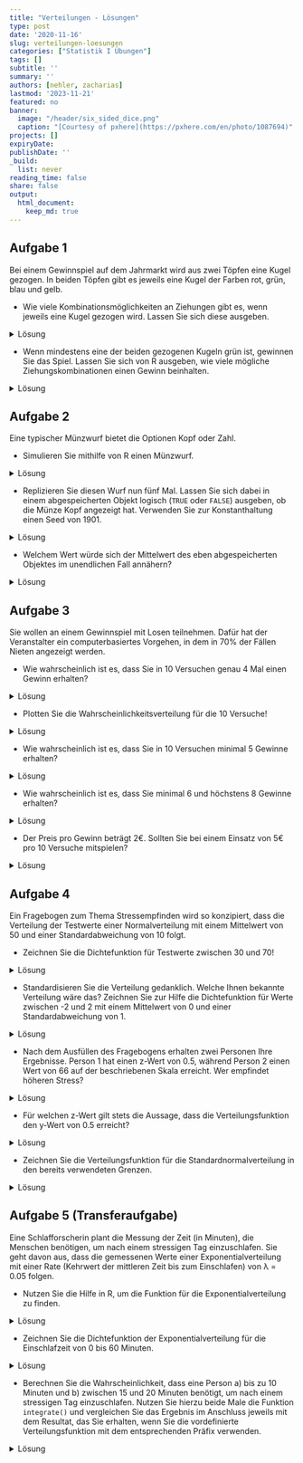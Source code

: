 ```yaml
---
title: "Verteilungen - Lösungen" 
type: post
date: '2020-11-16' 
slug: verteilungen-loesungen 
categories: ["Statistik I Übungen"] 
tags: [] 
subtitle: ''
summary: '' 
authors: [nehler, zacharias] 
lastmod: '2023-11-21'
featured: no
banner:
  image: "/header/six_sided_dice.png"
  caption: "[Courtesy of pxhere](https://pxhere.com/en/photo/1087694)"
projects: []
expiryDate: 
publishDate: ''
_build:
  list: never
reading_time: false
share: false
output:
  html_document:
    keep_md: true
---
```


## Aufgabe 1

Bei einem Gewinnspiel auf dem Jahrmarkt wird aus zwei Töpfen eine Kugel gezogen. In beiden Töpfen gibt es jeweils eine Kugel der Farben rot, grün, blau und gelb.

* Wie viele Kombinationsmöglichkeiten an Ziehungen gibt es, wenn jeweils eine Kugel gezogen wird. Lassen Sie sich diese ausgeben.

<details><summary>Lösung</summary>

An dieser Stelle zunächst eine generelle Anmerkung: Für einige der nachfolgenden Aufgaben wird es - wie eigentlich fast immer in `R` - mehrere Lösungswege geben. Die hier gezeigten Wege sind also exemplarische Vorlagen.


```r
topf <- c('rot','gruen','blau','gelb')
kombis <- expand.grid(topf, topf)
nrow(kombis)
```

```
## [1] 16
```

Es gibt demnach 16 Möglichkeiten.

</details>

* Wenn mindestens eine der beiden gezogenen Kugeln grün ist, gewinnen Sie das Spiel. Lassen Sie sich von R ausgeben, wie viele mögliche Ziehungskombinationen einen Gewinn beinhalten.

<details><summary>Lösung</summary>


```r
kombis$gewinn <- kombis$Var1 == 'gruen'|kombis$Var2 == 'gruen'
sum(kombis$gewinn == TRUE)
```

```
## [1] 7
```

Die Spalte `gewinn` enthält hier in logischer Form Informationen darüber, ob eine der beiden Kugeln grün war. Der vertikale Strich `|` steht dabei für einen oder-Zusammenhang. `gewinn` wird `TRUE`, wenn entweder `Var1` oder `Var2` mit `gruen` an dieser Stelle gefüllt ist. Dabei entsteht auch `TRUE`, wenn beide logischen Überprüfungen `TRUE` anzeigen. Danach muss also nur noch die Summe der `TRUE` Einträge geprüft werden. Diese ist 7.

</details>

## Aufgabe 2

Eine typischer Münzwurf bietet die Optionen Kopf oder Zahl.

* Simulieren Sie mithilfe von R einen Münzwurf.

<details><summary>Lösung</summary>


```r
muenze <- c('Kopf', 'Zahl')
sample(x = muenze, size = 1)
```

```
## [1] "Zahl"
```

</details>

* Replizieren Sie diesen Wurf nun fünf Mal. Lassen Sie sich dabei in einem abgespeicherten Objekt logisch (`TRUE` oder `FALSE`) ausgeben, ob die Münze Kopf angezeigt hat. Verwenden Sie zur Konstanthaltung einen Seed von 1901.

<details><summary>Lösung</summary>


```r
set.seed(1901)
kopfwurf <- replicate(n = 5, expr = sample(x = muenze, size = 1)=="Kopf")
```

Natürlich wäre es auch möglich, erst die 5 Replikationen in einem Objekt abzulegen und dieses dann auf Kopf-Würfe zu untersuchen. Allerdings kann diese Operation auch gleich in die `replicate` Funktion mit eingebaut werden.

</details>


* Welchem Wert würde sich der Mittelwert des eben abgespeicherten Objektes im unendlichen Fall annähern?

<details><summary>Lösung</summary>

`TRUE` und `FALSE` werden wie bereits besprochen als `1` und `0` in `R` behandelt. Bei unendlichen Würfen sollte man erwarten, dass Kopf und Zahl gleich häufig vorkommen. Demnach stehen in unserem Objekt gleich viele `TRUE` und `FALSE` Angaben. Der Mittelwert würde gegen 0.5 gehen.

</details>

## Aufgabe 3

Sie wollen an einem Gewinnspiel mit Losen teilnehmen. Dafür hat der Veranstalter ein computerbasiertes Vorgehen, in dem in 70% der Fällen Nieten angezeigt werden.

* Wie wahrscheinlich ist es, dass Sie in 10 Versuchen genau 4 Mal einen Gewinn erhalten?

<details><summary>Lösung</summary>


```r
dbinom(x = 4, size = 10, prob = 0.3)
```

```
## [1] 0.2001209
```

</details>

* Plotten Sie die Wahrscheinlichkeitsverteilung für die 10 Versuche!

<details><summary>Lösung</summary>


```r
x <- c(0:10)
probs <- dbinom(x, size = 10, prob = 0.3)
plot(x = x, y = probs, type = "h", xlab = "Häufigkeiten eines Gewinns", ylab = "Wahrscheinlichkeit bei 10 Versuchen")
```

![](/lehre/statistik-i/verteilungen-loesungen_files/figure-html/unnamed-chunk-6-1.png)<!-- -->

</details>

* Wie wahrscheinlich ist es, dass Sie in 10 Versuchen minimal 5 Gewinne erhalten?

<details><summary>Lösung</summary>


```r
pbinom (q = 4, size = 10, prob = 0.3, lower.tail = FALSE)
```

```
## [1] 0.1502683
```

Durch `q = 4` und `lower.tail = FALSE` werden hier die Werte der Wahrscheinlichkeiten von 5 bis 10 Gewinnen aufaddiert.

</details>

* Wie wahrscheinlich ist es, dass Sie minimal 6 und höchstens 8 Gewinne erhalten?

<details><summary>Lösung</summary>


```r
pbinom(q = 8, size = 10, prob = 0.3) - pbinom(q = 5, size = 10, prob = 0.3)
```

```
## [1] 0.0472053
```

Hier berechnen wir zunächst die Wahrscheinlichkeit, maximal 8 (d.h. 8 oder weniger) Gewinne zu erzielen und ziehen dann die Wahrscheinlichkeit ab, maximal 5 Gewinne zu erzielen. Somit erhalten wir die Wahrscheinlichkeit dafür, mindestens 6 und maximal 8 Gewinne zu erhalten.

</details>

* Der Preis pro Gewinn beträgt 2€. Sollten Sie bei einem Einsatz von 5€ pro 10 Versuche mitspielen?

<details><summary>Lösung</summary>

Hier sollte herausgefunden werden, welchen Erwartungswert man für die Teilnahme hat. 30% der Versuche sollten Gewinne sein.


```r
anzahlGewinne <- 10*.3       #Erwartungswert bei 10 Versuchen
GeldErw <- anzahlGewinne * 2 #Erwartungswert in Euro
GeldErw > 5  
```

```
## [1] TRUE
```

Die letzte Zeile vergleicht unseren erwarteten Gewinn in Euro mit dem Einsatz. Da der durchschnittliche Gewinn höher ist als der Einsatz - anders als in Gewinnspielen in der realen Welt - sollte man hier wohl mitspielen.

</details>

## Aufgabe 4

Ein Fragebogen zum Thema Stressempfinden wird so konzipiert, dass die Verteilung der Testwerte einer Normalverteilung mit einem Mittelwert von 50 und einer Standardabweichung von 10 folgt.

* Zeichnen Sie die Dichtefunktion für Testwerte zwischen 30 und 70!

<details><summary>Lösung</summary>


```r
curve (expr = dnorm (x, mean = 50, sd = 10),
       from = 30,
       to = 70,
       main = "Dichtefunktion",
       xlab = "Stress-Werte",
       ylab = "Dichte")
```

![](/lehre/statistik-i/verteilungen-loesungen_files/figure-html/unnamed-chunk-10-1.png)<!-- -->

</details>

* Standardisieren Sie die Verteilung gedanklich. Welche Ihnen bekannte Verteilung wäre das? Zeichnen Sie zur Hilfe die Dichtefunktion für Werte zwischen -2 und 2 mit einem Mittelwert von 0 und einer Standardabweichung von 1.

<details><summary>Lösung</summary>

Die standardisierte Verteilung entspricht der Standardnormalverteilung. Das wird auch durch die Zeichnung verdeutlicht.


```r
curve (expr = dnorm (x, mean = 0, sd = 1),
       from = -2,
       to = 2,
       main = "Standardnormalverteilung",
       xlab = "standardisierte Stress-Werte",
       ylab = "Dichte")
```

![](/lehre/statistik-i/verteilungen-loesungen_files/figure-html/unnamed-chunk-11-1.png)<!-- -->

</details>

* Nach dem Ausfüllen des Fragebogens erhalten zwei Personen Ihre Ergebnisse. Person 1 hat einen z-Wert von 0.5, während Person 2 einen Wert von 66 auf der beschriebenen Skala erreicht. Wer empfindet höheren Stress?

<details><summary>Lösung</summary>

Ein einfacher Weg ist die Standardisierung des Skalenwertes nach der Formel.


```r
(66-50)/10
```

```
## [1] 1.6
```

Wir sehen, dass die Person einen höheren z-Wert hat, also mehr Stress empfindet.

</details>

* Für welchen z-Wert gilt stets die Aussage, dass die Verteilungsfunktion den y-Wert von 0.5 erreicht?

<details><summary>Lösung</summary>

Dies gilt stets für einen z-Wert von 0, denn die Dichtefunktion ist symmetrisch mit der möglichen Spiegelung bei 0.

</details>

* Zeichnen Sie die Verteilungsfunktion für die Standardnormalverteilung in den bereits verwendeten Grenzen.

<details><summary>Lösung</summary>


```r
curve (expr = pnorm (x, mean = 0, sd = 1),
       from = -2,
       to = 2,
       main = "Verteilungsfunktion",
       xlab = "standardisierte Testwerte",
       ylab = "F(x)")
```

![](/lehre/statistik-i/verteilungen-loesungen_files/figure-html/unnamed-chunk-13-1.png)<!-- -->

</details>

## Aufgabe 5 (Transferaufgabe)

Eine Schlafforscherin plant die Messung der Zeit (in Minuten), die Menschen benötigen, um nach einem stressigen Tag einzuschlafen. Sie geht davon aus, dass die gemessenen Werte einer Exponentialverteilung mit einer Rate (Kehrwert der mittleren Zeit bis zum Einschlafen) von λ = 0.05 folgen.

* Nutzen Sie die Hilfe in R, um die Funktion für die Exponentialverteilung zu finden.

<details><summary>Lösung</summary>


```r
?distributions
```

Wir erhalten eine Übersicht über die Verteilungen, die in im `stats`-Paket verfügbar sind. Die Exponentialfunktion ist über das Kürzel `exp()` und den entsprechenden Präfix (`d`, `p`, `q`, `r`) aufrufbar.  

</details>

* Zeichnen Sie die Dichtefunktion der Exponentialverteilung für die Einschlafzeit von 0 bis 60 Minuten.

<details><summary>Lösung</summary>


```r
curve(expr = dexp(x, rate = 0.05), 
      from = 0, 
      to = 60,
      main = "Exponentialverteilung",
      xlab = "Einschlafzeit (Minuten)",
      ylab = "Dichte f(x)")
```

![](/lehre/statistik-i/verteilungen-loesungen_files/figure-html/unnamed-chunk-15-1.png)<!-- -->
</details>

* Berechnen Sie die Wahrscheinlichkeit, dass eine Person 
a) bis zu 10 Minuten und
b) zwischen 15 und 20 Minuten 
benötigt, um nach einem stressigen Tag einzuschlafen. Nutzen Sie hierzu beide Male die Funktion `integrate()` und vergleichen Sie das Ergebnis im Anschluss jeweils mit dem Resultat, das Sie erhalten, wenn Sie die vordefinierte Verteilungsfunktion mit dem entsprechenden Präfix verwenden. 

<details><summary>Lösung</summary>
Die Wahrscheinlichkeit, dass eine Person bis zu 10 Minuten benötigt, um einzuschlafen, berechnet sich wie folgt:

```r
# manuell mit integrate()
integrate(f = dexp, lower = 0, upper = 10, rate = 0.05)
```

```
## 0.3934693 with absolute error < 4.4e-15
```

```r
# über Verteilungsfunktion pexp()
pexp(10, rate = 0.05, lower.tail = TRUE)
```

```
## [1] 0.3934693
```
Wir erhalten das gleiche Ergebnis und mit der `integrate`-Funktion noch zusätzlich die Angabe über die Genauigkeit unserer Berechnung. 
Die Wahrscheinlichkeit, dass eine Person zwischen 15 und 20 Minuten benötigt, um einzuschlafen, berechnet sich wie folgt:


```r
# manuell mit integrate()
integrate(f = dexp, lower = 15, upper = 20, rate = 0.05)
```

```
## 0.1044871 with absolute error < 1.2e-15
```

```r
# über Verteilungsfunktionp exp()
pexp(20, rate = 0.05, lower.tail = TRUE) - pexp(15, rate = 0.05, lower.tail = TRUE)
```

```
## [1] 0.1044871
```
Wir stellen fest, die Ergebnisse stimmen wieder überein. 

</details>
